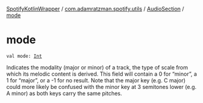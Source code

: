 [SpotifyKotlinWrapper](../../index.md) / [com.adamratzman.spotify.utils](../index.md) / [AudioSection](index.md) / [mode](./mode.md)

# mode

`val mode: `[`Int`](https://kotlinlang.org/api/latest/jvm/stdlib/kotlin/-int/index.html)

Indicates the modality (major or minor) of a track, the type of scale from which its melodic content is
derived. This field will contain a 0 for “minor”, a 1 for “major”, or a -1 for no result. Note that the major key
(e.g. C major) could more likely be confused with the minor key at 3 semitones lower (e.g. A minor) as both
keys carry the same pitches.

